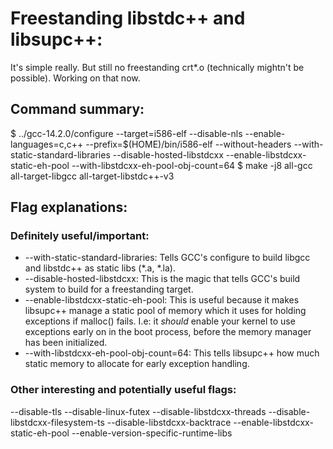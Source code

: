 # Freestanding libstdc++ and libsupc++:

It's simple really. But still no freestanding crt*.o (technically mightn't be possible). Working on that now.

## Command summary:

$ ../gcc-14.2.0/configure --target=i586-elf --disable-nls --enable-languages=c,c++ --prefix=$(HOME)/bin/i586-elf --without-headers --with-static-standard-libraries --disable-hosted-libstdcxx --enable-libstdcxx-static-eh-pool --with-libstdcxx-eh-pool-obj-count=64
$ make -j8 all-gcc all-target-libgcc all-target-libstdc++-v3

## Flag explanations:

### Definitely useful/important:

* --with-static-standard-libraries: Tells GCC's configure to build libgcc and libstdc++ as static libs (*.a, *.la).
* --disable-hosted-libstdcxx: This is the magic that tells GCC's build system to build for a freestanding target.
* --enable-libstdcxx-static-eh-pool: This is useful because it makes libsupc++ manage a static pool of memory which it uses for holding exceptions if malloc() fails. I.e: it *should* enable your kernel to use exceptions early on in the boot process, before the memory manager has been initialized.
* --with-libstdcxx-eh-pool-obj-count=64: This tells libsupc++ how much static memory to allocate for early exception handling.

### Other interesting and potentially useful flags:

--disable-tls
--disable-linux-futex
--disable-libstdcxx-threads
--disable-libstdcxx-filesystem-ts
--disable-libstdcxx-backtrace
--enable-libstdcxx-static-eh-pool
--enable-version-specific-runtime-libs
